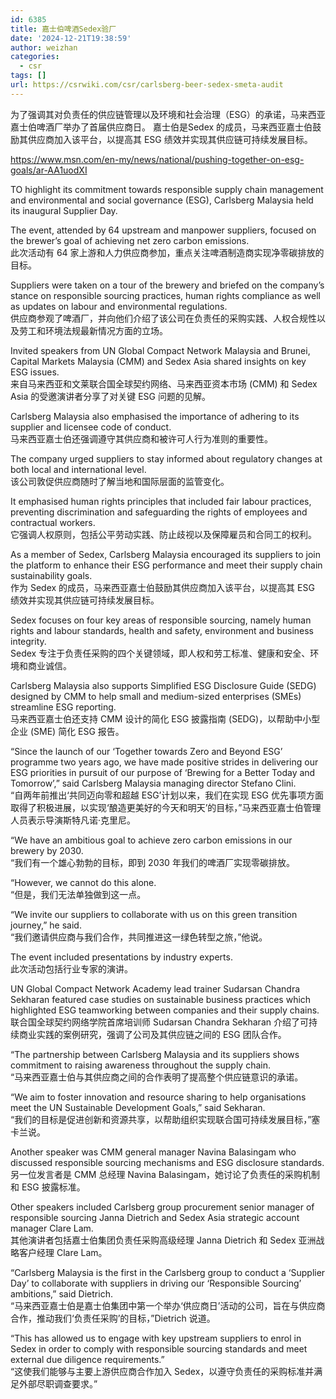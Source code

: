 ```yaml
---
id: 6385
title: 嘉士伯啤酒Sedex验厂
date: '2024-12-21T19:38:59'
author: weizhan
categories:
  - csr
tags: []
url: https://csrwiki.com/csr/carlsberg-beer-sedex-smeta-audit
---
```


为了强调其对负责任的供应链管理以及环境和社会治理（ESG）的承诺，马来西亚嘉士伯啤酒厂举办了首届供应商日。 嘉士伯是Sedex 的成员，马来西亚嘉士伯鼓励其供应商加入该平台，以提高其 ESG 绩效并实现其供应链可持续发展目标。

<https://www.msn.com/en-my/news/national/pushing-together-on-esg-goals/ar-AA1uodXI>

TO highlight its commitment towards responsible supply chain management and environmental and social governance (ESG), Carlsberg Malaysia held its inaugural Supplier Day.

The event, attended by 64 upstream and manpower suppliers, focused on the brewer’s goal of achieving net zero carbon emissions.\
此次活动有 64 家上游和人力供应商参加，重点关注啤酒制造商实现净零碳排放的目标。

Suppliers were taken on a tour of the brewery and briefed on the company’s stance on responsible sourcing practices, human rights compliance as well as updates on labour and environmental regulations.\
供应商参观了啤酒厂，并向他们介绍了该公司在负责任的采购实践、人权合规性以及劳工和环境法规最新情况方面的立场。

Invited speakers from UN Global Compact Network Malaysia and Brunei, Capital Markets Malaysia (CMM) and Sedex Asia shared insights on key ESG issues.\
来自马来西亚和文莱联合国全球契约网络、马来西亚资本市场 (CMM) 和 Sedex Asia 的受邀演讲者分享了对关键 ESG 问题的见解。

Carlsberg Malaysia also emphasised the importance of adhering to its supplier and licensee code of conduct.\
马来西亚嘉士伯还强调遵守其供应商和被许可人行为准则的重要性。

The company urged suppliers to stay informed about regulatory changes at both local and international level.\
该公司敦促供应商随时了解当地和国际层面的监管变化。

It emphasised human rights principles that included fair labour practices, preventing discrimination and safeguarding the rights of employees and contractual workers.\
它强调人权原则，包括公平劳动实践、防止歧视以及保障雇员和合同工的权利。

As a member of Sedex, Carlsberg Malaysia encouraged its suppliers to join the platform to enhance their ESG performance and meet their supply chain sustainability goals.\
作为 Sedex 的成员，马来西亚嘉士伯鼓励其供应商加入该平台，以提高其 ESG 绩效并实现其供应链可持续发展目标。

Sedex focuses on four key areas of responsible sourcing, namely human rights and labour standards, health and safety, environment and business integrity.\
Sedex 专注于负责任采购的四个关键领域，即人权和劳工标准、健康和安全、环境和商业诚信。

Carlsberg Malaysia also supports Simplified ESG Disclosure Guide (SEDG) designed by CMM to help small and medium-sized enterprises (SMEs) streamline ESG reporting.\
马来西亚嘉士伯还支持 CMM 设计的简化 ESG 披露指南 (SEDG)，以帮助中小型企业 (SME) 简化 ESG 报告。

“Since the launch of our ‘Together towards Zero and Beyond ESG’ programme two years ago, we have made positive strides in delivering our ESG priorities in pursuit of our purpose of ‘Brewing for a Better Today and Tomorrow’,” said Carlsberg Malaysia managing director Stefano Clini.\
“自两年前推出‘共同迈向零和超越 ESG’计划以来，我们在实现 ESG 优先事项方面取得了积极进展，以实现‘酿造更美好的今天和明天’的目标，”马来西亚嘉士伯管理人员表示导演斯特凡诺·克里尼。

“We have an ambitious goal to achieve zero carbon emissions in our brewery by 2030.\
“我们有一个雄心勃勃的目标，即到 2030 年我们的啤酒厂实现零碳排放。

“However, we cannot do this alone.\
“但是，我们无法单独做到这一点。

“We invite our suppliers to collaborate with us on this green transition journey,” he said.\
“我们邀请供应商与我们合作，共同推进这一绿色转型之旅，”他说。

The event included presentations by industry experts.\
此次活动包括行业专家的演讲。

UN Global Compact Network Academy lead trainer Sudarsan Chandra Sekharan featured case studies on sustainable business practices which highlighted ESG teamworking between companies and their supply chains.\
联合国全球契约网络学院首席培训师 Sudarsan Chandra Sekharan 介绍了可持续商业实践的案例研究，强调了公司及其供应链之间的 ESG 团队合作。

“The partnership between Carlsberg Malaysia and its suppliers shows commitment to raising awareness throughout the supply chain.\
“马来西亚嘉士伯与其供应商之间的合作表明了提高整个供应链意识的承诺。

“We aim to foster innovation and resource sharing to help organisations meet the UN Sustainable Development Goals,” said Sekharan.\
“我们的目标是促进创新和资源共享，以帮助组织实现联合国可持续发展目标，”塞卡兰说。

Another speaker was CMM general manager Navina Balasingam who discussed responsible sourcing mechanisms and ESG disclosure standards.\
另一位发言者是 CMM 总经理 Navina Balasingam，她讨论了负责任的采购机制和 ESG 披露标准。

Other speakers included Carlsberg group procurement senior manager of responsible sourcing Janna Dietrich and Sedex Asia strategic account manager Clare Lam.\
其他演讲者包括嘉士伯集团负责任采购高级经理 Janna Dietrich 和 Sedex 亚洲战略客户经理 Clare Lam。

“Carlsberg Malaysia is the first in the Carlsberg group to conduct a ‘Supplier Day’ to collaborate with suppliers in driving our ‘Responsible Sourcing’ ambitions,” said Dietrich.\
“马来西亚嘉士伯是嘉士伯集团中第一个举办‘供应商日’活动的公司，旨在与供应商合作，推动我们‘负责任采购’的目标，”Dietrich 说道。

“This has allowed us to engage with key upstream suppliers to enrol in Sedex in order to comply with responsible sourcing standards and meet external due diligence requirements.”\
“这使我们能够与主要上游供应商合作加入 Sedex，以遵守负责任的采购标准并满足外部尽职调查要求。”
